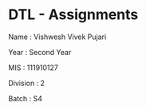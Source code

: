 # DTL - Assignments

Name : Vishwesh Vivek Pujari

Year : Second Year

MIS : 111910127

Division : 2

Batch : S4
